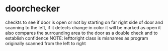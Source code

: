 # doorchecker
checkts to see if door is open or not by starting on far right side of door and scanning to the left, if it detects change in color it will be marked as open
it also compares the surrounding area to the door as a double check and to establish confidence
NOTE: lefttoright class is misnames as program originally scanned from the left to right
